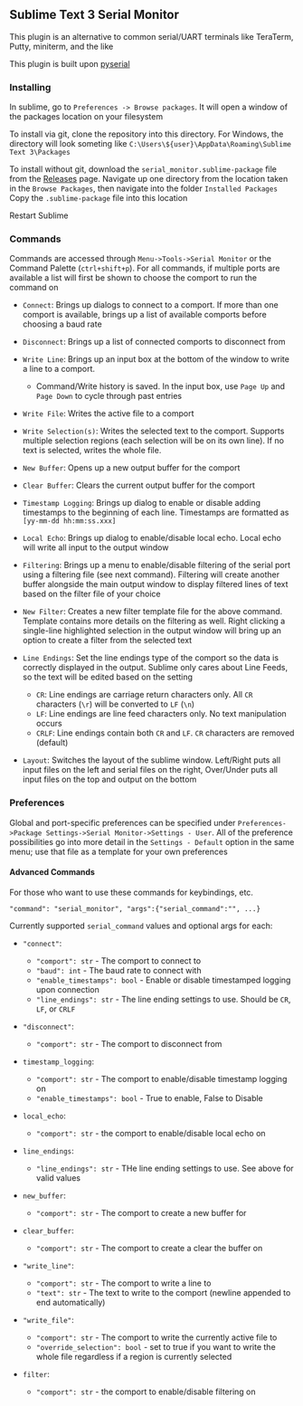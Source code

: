 ## Sublime Text 3 Serial Monitor

This plugin is an alternative to common serial/UART terminals like TeraTerm, Putty, miniterm, and the like

This plugin is built upon [pyserial](https://github.com/pyserial/pyserial)

### Installing

In sublime, go to `Preferences -> Browse packages`. It will open a window of the packages location on your filesystem

To install via git, clone the repository into this directory. For Windows, the directory will look someting like `C:\Users\${user}\AppData\Roaming\Sublime Text 3\Packages`

To install without git, download the `serial_monitor.sublime-package` file from the [Releases](../../releases/latest) page.
Navigate up one directory from the location taken in the `Browse Packages`, then navigate into the folder `Installed Packages`
Copy the `.sublime-package` file into this location

Restart Sublime

### Commands
Commands are accessed through `Menu->Tools->Serial Monitor` or the Command Palette (`ctrl+shift+p`).
For all commands, if multiple ports are available a list will first be shown to choose the comport to run the command on

- `Connect`: Brings up dialogs to connect to a comport.  If more than one comport is available, brings up a list of available comports before choosing a baud rate

- `Disconnect`: Brings up a list of connected comports to disconnect from

- `Write Line`: Brings up an input box at the bottom of the window to write a line to a comport.
  - Command/Write history is saved.  In the input box, use `Page Up` and `Page Down` to cycle through past entries

- `Write File`: Writes the active file to a comport

- `Write Selection(s)`: Writes the selected text to the comport.  Supports multiple selection regions (each selection will be on its own line).  If no text is selected, writes the whole file.

- `New Buffer`: Opens up a new output buffer for the comport

- `Clear Buffer`: Clears the current output buffer for the comport

- `Timestamp Logging`: Brings up dialog to enable or disable adding timestamps to the beginning of each line.  Timestamps are formatted as `[yy-mm-dd hh:mm:ss.xxx]`

- `Local Echo`: Brings up dialog to enable/disable local echo.  Local echo will write all input to the output window

- `Filtering`: Brings up a menu to enable/disable filtering of the serial port using a filtering file (see next command).  Filtering will create another buffer alongside the main output window to display filtered lines of text based on the filter file of your choice

- `New Filter`: Creates a new filter template file for the above command.  Template contains more details on the filtering as well.  Right clicking a single-line highlighted selection in the output window will bring up an option to create a filter from the selected text

- `Line Endings`: Set the line endings type of the comport so the data is correctly displayed in the output.  Sublime only cares about Line Feeds, so the text will be edited based on the setting
  - `CR`: Line endings are carriage return characters only.  All `CR` characters (`\r`) will be converted to `LF` (`\n`)
  - `LF`: Line endings are line feed characters only.  No text manipulation occurs
  - `CRLF`: Line endings contain both `CR` and `LF`.  `CR` characters are removed (default)

- `Layout`: Switches the layout of the sublime window.  Left/Right puts all input files on the left and serial files on the right, Over/Under puts all input files on the top and output on the bottom


### Preferences
Global and port-specific preferences can be specified under `Preferences->Package Settings->Serial Monitor->Settings - User`.
All of the preference possibilities go into more detail in the `Settings - Default` option in the same menu; use that file as a template for your own preferences


#### Advanced Commands
For those who want to use these commands for keybindings, etc.

`"command": "serial_monitor", "args":{"serial_command":"", ...}`

Currently supported `serial_command` values and optional args for each:

- `"connect"`:
  - `"comport": str` - The comport to connect to
  - `"baud": int` - The baud rate to connect with
  - `"enable_timestamps": bool` - Enable or disable timestamped logging upon connection
  - `"line_endings": str` - The line ending settings to use.  Should be `CR`, `LF`, or `CRLF`

- `"disconnect"`:
  - `"comport": str` - The comport to disconnect from

- `timestamp_logging`:
  - `"comport": str` - The comport to enable/disable timestamp logging on
  - `"enable_timestamps": bool` - True to enable, False to Disable

- `local_echo`:
  - `"comport": str` - the comport to enable/disable local echo on

- `line_endings`:
  - `"line_endings": str` - THe line ending settings to use.  See above for valid values

- `new_buffer`:
  - `"comport": str` - The comport to create a new buffer for

- `clear_buffer`:
  - `"comport": str` - The comport to create a clear the buffer on

- `"write_line"`:
  - `"comport": str` - The comport to write a line to
  - `"text": str` - The text to write to the comport (newline appended to end automatically)

- `"write_file"`:
  - `"comport": str` - The comport to write the currently active file to
  - `"override_selection": bool` - set to true if you want to write the whole file regardless if a region is currently selected

- `filter`:
  - `"comport": str` - the comport to enable/disable filtering on
